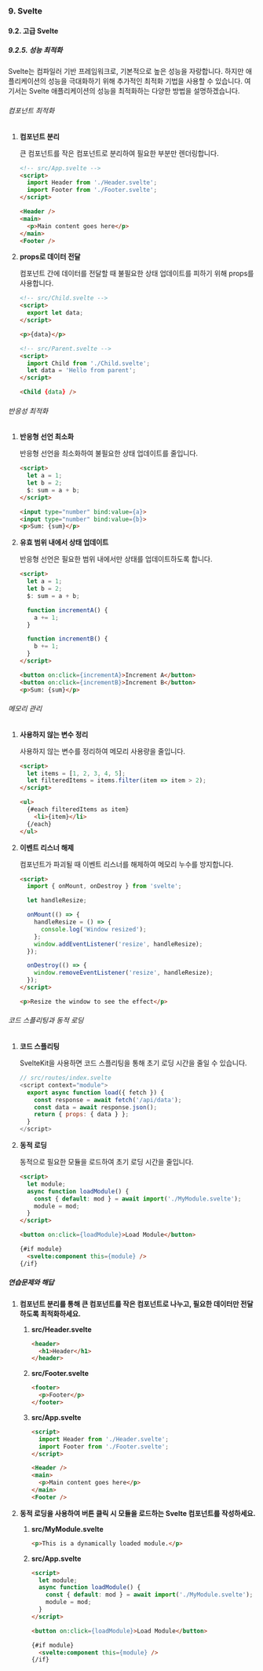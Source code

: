 ### 9. Svelte

#### 9.2. 고급 Svelte

##### 9.2.5. 성능 최적화

Svelte는 컴파일러 기반 프레임워크로, 기본적으로 높은 성능을 자랑합니다. 하지만 애플리케이션의 성능을 극대화하기 위해 추가적인 최적화 기법을 사용할 수 있습니다. 여기서는 Svelte 애플리케이션의 성능을 최적화하는 다양한 방법을 설명하겠습니다.

###### 컴포넌트 최적화

1. **컴포넌트 분리**

   큰 컴포넌트를 작은 컴포넌트로 분리하여 필요한 부분만 렌더링합니다.

   ```html
   <!-- src/App.svelte -->
   <script>
     import Header from './Header.svelte';
     import Footer from './Footer.svelte';
   </script>

   <Header />
   <main>
     <p>Main content goes here</p>
   </main>
   <Footer />
   ```

2. **props로 데이터 전달**

   컴포넌트 간에 데이터를 전달할 때 불필요한 상태 업데이트를 피하기 위해 props를 사용합니다.

   ```html
   <!-- src/Child.svelte -->
   <script>
     export let data;
   </script>

   <p>{data}</p>
   ```

   ```html
   <!-- src/Parent.svelte -->
   <script>
     import Child from './Child.svelte';
     let data = 'Hello from parent';
   </script>

   <Child {data} />
   ```

###### 반응성 최적화

1. **반응형 선언 최소화**

   반응형 선언을 최소화하여 불필요한 상태 업데이트를 줄입니다.

   ```html
   <script>
     let a = 1;
     let b = 2;
     $: sum = a + b;
   </script>

   <input type="number" bind:value={a}>
   <input type="number" bind:value={b}>
   <p>Sum: {sum}</p>
   ```

2. **유효 범위 내에서 상태 업데이트**

   반응형 선언은 필요한 범위 내에서만 상태를 업데이트하도록 합니다.

   ```html
   <script>
     let a = 1;
     let b = 2;
     $: sum = a + b;

     function incrementA() {
       a += 1;
     }

     function incrementB() {
       b += 1;
     }
   </script>

   <button on:click={incrementA}>Increment A</button>
   <button on:click={incrementB}>Increment B</button>
   <p>Sum: {sum}</p>
   ```

###### 메모리 관리

1. **사용하지 않는 변수 정리**

   사용하지 않는 변수를 정리하여 메모리 사용량을 줄입니다.

   ```html
   <script>
     let items = [1, 2, 3, 4, 5];
     let filteredItems = items.filter(item => item > 2);
   </script>

   <ul>
     {#each filteredItems as item}
       <li>{item}</li>
     {/each}
   </ul>
   ```

2. **이벤트 리스너 해제**

   컴포넌트가 파괴될 때 이벤트 리스너를 해제하여 메모리 누수를 방지합니다.

   ```html
   <script>
     import { onMount, onDestroy } from 'svelte';

     let handleResize;

     onMount(() => {
       handleResize = () => {
         console.log('Window resized');
       };
       window.addEventListener('resize', handleResize);
     });

     onDestroy(() => {
       window.removeEventListener('resize', handleResize);
     });
   </script>

   <p>Resize the window to see the effect</p>
   ```

###### 코드 스플리팅과 동적 로딩

1. **코드 스플리팅**

   SvelteKit을 사용하면 코드 스플리팅을 통해 초기 로딩 시간을 줄일 수 있습니다.

   ```javascript
   // src/routes/index.svelte
   <script context="module">
     export async function load({ fetch }) {
       const response = await fetch('/api/data');
       const data = await response.json();
       return { props: { data } };
     }
   </script>
   ```

2. **동적 로딩**

   동적으로 필요한 모듈을 로드하여 초기 로딩 시간을 줄입니다.

   ```html
   <script>
     let module;
     async function loadModule() {
       const { default: mod } = await import('./MyModule.svelte');
       module = mod;
     }
   </script>

   <button on:click={loadModule}>Load Module</button>

   {#if module}
     <svelte:component this={module} />
   {/if}
   ```

##### 연습문제와 해답

1. **컴포넌트 분리를 통해 큰 컴포넌트를 작은 컴포넌트로 나누고, 필요한 데이터만 전달하도록 최적화하세요.**

   1. **src/Header.svelte**

      ```html
      <header>
        <h1>Header</h1>
      </header>
      ```

   2. **src/Footer.svelte**

      ```html
      <footer>
        <p>Footer</p>
      </footer>
      ```

   3. **src/App.svelte**

      ```html
      <script>
        import Header from './Header.svelte';
        import Footer from './Footer.svelte';
      </script>

      <Header />
      <main>
        <p>Main content goes here</p>
      </main>
      <Footer />
      ```

2. **동적 로딩을 사용하여 버튼 클릭 시 모듈을 로드하는 Svelte 컴포넌트를 작성하세요.**

   1. **src/MyModule.svelte**

      ```html
      <p>This is a dynamically loaded module.</p>
      ```

   2. **src/App.svelte**

      ```html
      <script>
        let module;
        async function loadModule() {
          const { default: mod } = await import('./MyModule.svelte');
          module = mod;
        }
      </script>

      <button on:click={loadModule}>Load Module</button>

      {#if module}
        <svelte:component this={module} />
      {/if}
      ```

